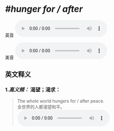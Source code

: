 # ***\#hunger for / after*** 
英音
<audio src="./media/hunger for1_AAC.aac" controls="controls"></audio>

美音
<audio src="./media/hunger for2_AAC.aac" controls="controls"></audio>



  

英文释义
---
### 1.*高义频：* **渴望；渴求：**  

 > The whole world hungers for / after peace.  
 > 全世界的人都渴望和平。    
<audio src="./media/hunger-2.aac" controls="controls"></audio>


